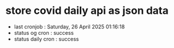 # store covid daily api as json data

- last cronjob : Saturday, 26 April 2025 01:16:18
- status og cron : success
- status daily cron : success
      
      